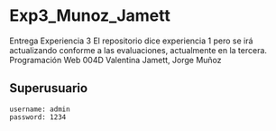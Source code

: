 # Exp3_Munoz_Jamett
Entrega Experiencia 3
El repositorio dice experiencia 1 pero se irá actualizando conforme a las evaluaciones, actualmente en la tercera.
Programación Web 004D
Valentina Jamett, Jorge Muñoz

## Superusuario
    username: admin
    password: 1234